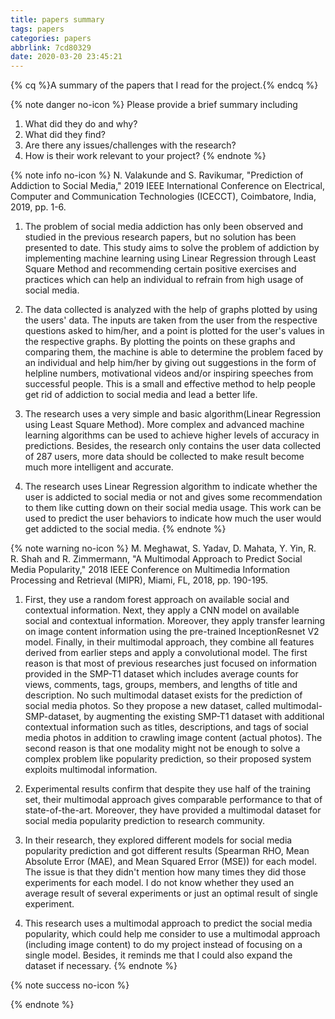 ```yaml
---
title: papers summary
tags: papers
categories: papers
abbrlink: 7cd80329
date: 2020-03-20 23:45:21
---
```

{% cq %}A summary of the papers that I read for the project.{% endcq %}
<!-- more -->
{% note danger no-icon %}
Please provide a brief summary including
1. What did they do and why?
2. What did they find?
3. Are there any issues/challenges with the research?
4. How is their work relevant to your project?
{% endnote %}

{% note info no-icon %}
N. Valakunde and S. Ravikumar, "Prediction of Addiction to Social Media," 2019 IEEE International Conference on Electrical, Computer and Communication Technologies (ICECCT), Coimbatore, India, 2019, pp. 1-6.

1. The problem of social media addiction has only been observed and studied in the previous research papers, but no solution has been presented to date. This study aims to solve the problem of addiction by implementing machine learning using Linear Regression through Least Square Method and recommending certain positive exercises and practices which can help an individual to refrain from high usage of social media.

2. The data collected is analyzed with the help of graphs plotted by using the users' data. The inputs are taken from the user from the respective questions asked to him/her, and a point is plotted for the user's values in the respective graphs. By plotting the points on these graphs and comparing them, the machine is able to determine the problem faced by an individual and help him/her by giving out suggestions in the form of helpline numbers, motivational videos and/or inspiring speeches from successful people. This is a small and effective method to help people get rid of addiction to social media and lead a better life.

3. The research uses a very simple and basic algorithm(Linear Regression using Least Square Method). More complex and advanced machine learning algorithms can be used to achieve higher levels of accuracy in predictions. Besides, the research only contains the user data collected of 287 users, more data should be collected to make result become much more intelligent and accurate.

4. The research uses Linear Regression algorithm to indicate whether the user is addicted to social media or not and gives some recommendation to them like cutting down on their social media usage. This work can be used to predict the user behaviors to indicate how much the user would get addicted to the social media.
{% endnote %}

{% note warning no-icon %}
M. Meghawat, S. Yadav, D. Mahata, Y. Yin, R. R. Shah and R. Zimmermann, "A Multimodal Approach to Predict Social Media Popularity," 2018 IEEE Conference on Multimedia Information Processing and Retrieval (MIPR), Miami, FL, 2018, pp. 190-195.

1. First, they use a random forest approach on available social and contextual information. Next, they apply a CNN model on available social and contextual information. Moreover, they apply transfer learning on image content information using the pre-trained InceptionResnet V2 model. Finally, in their multimodal approach, they combine all features derived from earlier steps and apply a convolutional model. The first reason is that most of previous researches just focused on information provided in the SMP-T1 dataset which includes average counts for views, comments, tags, groups, members, and lengths of title and description. No such multimodal dataset exists for the prediction of social media photos. So they propose a new dataset, called multimodal-SMP-dataset, by augmenting the existing SMP-T1 dataset with additional contextual information such as titles, descriptions, and tags of social media photos in addition to crawling image content (actual photos). The second reason is that one modality might not be enough to solve a complex problem like popularity prediction, so their proposed system exploits multimodal information.

2. Experimental results confirm that despite they use half of the training set, their multimodal approach gives comparable performance to that of state-of-the-art. Moreover, they have provided a multimodal dataset for social media popularity prediction to research community.

3. In their research, they explored different models for social media popularity prediction and got different results (Spearman RHO, Mean Absolute Error (MAE), and Mean Squared Error (MSE)) for each model. The issue is that they didn't mention how many times they did those experiments for each model. I do not know whether they used an average result of several experiments or just an optimal result of single experiment.

4. This research uses a multimodal approach to predict the social media popularity, which could help me consider to use a multimodal approach (including image content) to do my project instead of focusing on a single model. Besides, it reminds me that I could also expand the dataset if necessary.
{% endnote %}

{% note success no-icon %}

{% endnote %}
